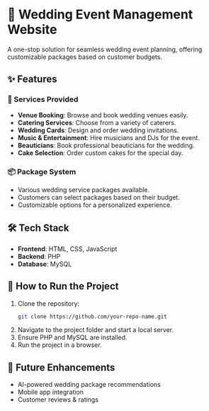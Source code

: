 # 💍 Wedding Event Management Website  

A one-stop solution for seamless wedding event planning, offering customizable packages based on customer budgets.  

## ✨ Features  

### 🎉 Services Provided  
- **Venue Booking**: Browse and book wedding venues easily.  
- **Catering Services**: Choose from a variety of caterers.  
- **Wedding Cards**: Design and order wedding invitations.  
- **Music & Entertainment**: Hire musicians and DJs for the event.  
- **Beauticians**: Book professional beauticians for the wedding.  
- **Cake Selection**: Order custom cakes for the special day.  

### 📦 Package System  
- Various wedding service packages available.  
- Customers can select packages based on their budget.  
- Customizable options for a personalized experience.  

## 🛠️ Tech Stack  
- **Frontend**: HTML, CSS, JavaScript  
- **Backend**: PHP  
- **Database**: MySQL  

## 🚀 How to Run the Project  
1. Clone the repository:  
   ```bash
   git clone https://github.com/your-repo-name.git
   ```
2. Navigate to the project folder and start a local server.  
3. Ensure PHP and MySQL are installed.  
4. Run the project in a browser.  

## 📌 Future Enhancements  
- AI-powered wedding package recommendations  
- Mobile app integration  
- Customer reviews & ratings  

 
